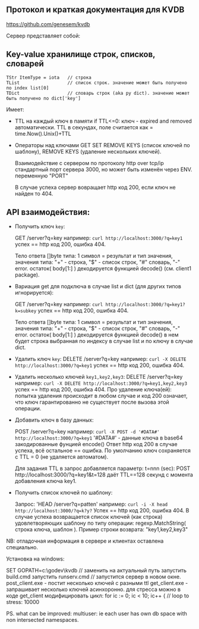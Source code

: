 ﻿
## Протокол и краткая документация для KVDB

   https://github.com/genesem/kvdb

Сервер представляет собой:

## Key-value хранилище строк, списков, словарей

	TStr ItemType = iota   // строка
	TList                  // список строк. значение может быть получено по index list[0]
	TDict                  // словарь строк (aka py dict). значение может быть получено по dict['key']

Имеет:

* TTL на каждый ключ в памяти
    if TTL<=0: ключ - expired and removed автоматически.
    TTL в секундах,  поле считается как = time.Now().Unix()+TTL

* Операторы над ключами
  GET SET REMOVE KEYS (список ключей по шаблону), REMOVE KEYS (удаление нескольких ключей).

  Взаимодействие с сервером по протоколу http over tcp/ip 
  стандартный порт сервера 3000, но может быть изменён через ENV. переменную "PORT"

  В случае успеха сервер вовращает http код 200,
  если ключ не найден то 404.
  
## API взаимодействия:

*  Получить ключ `key`:

    GET /server?q=key например: `curl http://localhost:3000/?q=key1`
    успех == http код 200, ошибка 404.

    Тело ответа []byte типа: 1 символ = результат и тип значения,
                  значения типа: "+" - строка, "$" - список строк, "#" словарь, "-" error.
                  остаток( body[1:] ) декодируется функцией decode() (см. client1 package).

* Вариация get для подключа в случае list и dict (для других типов игнорируется):

    GET /server?q=key например: `curl http://localhost:3000/?q=key1?k=subkey`
    успех == http код 200, ошибка 404.

    Тело ответа []byte типа: 1 символ = результат и тип значения,
                  значения типа: "+" - строка, "$" - список строк, "#" словарь, "-" error.
                  остаток( body[1:] ) декодируется функцией decode() в нем будет строка выбранная по 
                  индексу в случае list и по ключу в случае dict.

* Удалить ключ `key`:
    DELETE /server?q=key например: `curl -X DELETE http://localhost:3000/?q=key1`
    успех == http код 200, ошибка 404.

* Удалить несколько ключей `key1,key2,key3`:
    DELETE /server?q=key например: `curl -X DELETE http://localhost:3000/?q=key1,key2,key3`
    успех == http код 200, ошибка 404.
  Про удаление ключа(ей): попытка удаления происходит в любом случае и код 200 означает,
    что ключ гарантированно не существует после вызова этой операции.


* Добавить ключ в базу данных:
    
    POST /server?q=key например: `curl -X POST -d '#DATA#' http://localhost:3000/?q=key1`
    '#DATA#' -  данные ключа в base64 закодированные фунцией encode()
    Ответ http код 200 в случае успеха, всё остальное == ошибка.
    По умолчанию ключ сохраняется с TTL = 0 (не удаляется автоматом).

    Для задания TTL в запрос добавляется параметр: 
    t=nnn (sec): POST http://localhost:3000/?q=key1&t=128 
        даёт TTL==128 секунд с момента добавления ключа key1.


* Получить список ключей по шаблону:

  Запрос: 'HEAD /server?q=patten' например: `curl -i -X head http://localhost:3000/?q=k?y?`
    Успех == http код 200, ошибка 404.
    В случае успеха возвращается список ключей (как строка) удовлетворяющих шаблону по типу операции:
    regexp.MatchString( строка ключа, шаблон ).
    Пример строки возврата: "key1,key2,key3"


NB: отладочная информация в сервере и клиентах оставлена специально.


Установка на windows:

SET GOPATH=c:\godev\kvdb  // заменить на актуальный путь
запустить build.cmd
запустить runserv.cmd // запустится сервер в новом окне.
post_client.exe - постит несколько ключей с разными ttl
get_client.exe - запрашивает несколько ключей асинхоронно.
    для стресса можно в коде get_client модифицировать цикл:
    	for ic := 0; ic < 10; ic++ { // loop to stress: 10000




           



PS. what can be improved:
    multiuser: ie each user has own db space with non intersected namespaces.

